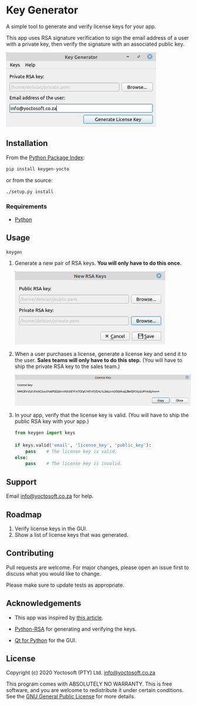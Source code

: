 # Key Generator

A simple tool to generate and verify license keys for your app.

This app uses RSA signature verification to sign the email address of a user 
with a private key, then verify the signature with an associated public key.

![The main window.](images/main.png)

## Installation

From the [Python Package Index](https://pypi.org/project/keygen-yocto/):

```bash
pip install keygen-yocto
```
    
or from the source:

```bash
./setup.py install
```

### Requirements

*   [Python](https://www.python.org/)

## Usage

```bash
keygen
```

1.  Generate a new pair of RSA keys.  **You will only have to do this once.**

    ![The New RSA Keys dialog.](images/new_rsa.png)
    
2.  When a user purchases a license, generate a license key and send it to the 
    user.  **Sales teams will only have to do this step.**  (You will have to 
    ship the private RSA key to the sales team.)

    ![The License Key dialog.](images/license_key.png)
    
3.  In your app, verify that the license key is valid.  (You will have to ship 
    the public RSA key with your app.)

    ```python
    from keygen import keys
    
    if keys.valid('email', 'license_key', 'public_key'):
        pass    # The license key is valid.
    else:
        pass    # The license key is invalid.
    ```

## Support

Email [info@yoctosoft.co.za](mailto:info@yoctosoft.co.za) for help.

## Roadmap

1.  Verify license keys in the GUI.
2.  Show a list of license keys that was generated.

## Contributing

Pull requests are welcome.  For major changes, please open an issue first to 
discuss what you would like to change.

Please make sure to update tests as appropriate.

## Acknowledgements

*   This app was inspired by 
    [this article](https://build-system.fman.io/generating-license-keys).

*   [Python-RSA](https://stuvel.eu/software/rsa/) for generating and verifying 
    the keys.

*   [Qt for Python](https://wiki.qt.io/Qt_for_Python) for the GUI.

## License

Copyright (c) 2020  Yoctosoft (PTY) Ltd. 
[info@yoctosoft.co.za](mailto:info@yoctosoft.co.za)

This program comes with ABSOLUTELY NO WARRANTY.  This is free software, and you 
are welcome to redistribute it under certain conditions. See the 
[GNU General Public License](https://www.gnu.org/licenses/) for more details.
